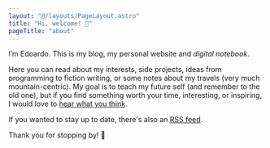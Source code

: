 ```yaml
---
layout: "@/layouts/PageLayout.astro"
title: "Hi, welcome! 👋"
pageTitle: "about"
---
```


I’m Edoardo. This is my blog, my personal website and *digital notebook*.

Here you can read about my interests, side projects, ideas from programming to fiction writing, or some notes about my travels (very much mountain-centric). My goal is to teach my future self (and remember to the old one), but if you find something worth your time, interesting, or inspiring, I would love to [hear what you think](/contact).

If you wanted to stay up to date, there's also an [RSS feed](/feed).

Thank you for stopping by! 🙏
